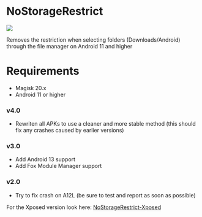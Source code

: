 # NoStorageRestrict

![](https://i.imgur.com/Z7VH0Li.jpg)

Removes the restriction when selecting folders (Downloads/Android) through the file manager on Android 11 and higher

# Requirements
- Magisk 20.x
- Android 11 or higher

### v4.0
- Rewriten all APKs to use a cleaner and more stable method (this should fix any crashes caused by earlier versions)
### v3.0
- Add Android 13 support
- Add Fox Module Manager support
### v2.0
- Try to fix crash on A12L (be sure to test and report as soon as possible)

For the Xposed version look here:
[NoStorageRestrict-Xposed](https://github.com/Xposed-Modules-Repo/com.github.dan.nostoragerestrict)
